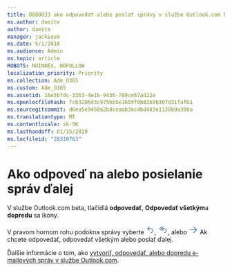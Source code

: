 ```yaml
---
title: 8000033 ako odpovedať alebo poslať správy v službe Outlook.com beta
ms.author: daeite
author: daeite
manager: jackiesm
ms.date: 5/1/2018
ms.audience: Admin
ms.topic: article
ROBOTS: NOINDEX, NOFOLLOW
localization_priority: Priority
ms.collection: Adm_O365
ms.custom: Adm_O365
ms.assetid: 16e5bfdc-3363-4e1b-9436-789ce67ad22e
ms.openlocfilehash: fcb3206d3c975bb5e1659f0b83b9b307d31fafb1
ms.sourcegitcommit: d6ea5e9458a2b8ceaab3ac4bd483e1130b9a398a
ms.translationtype: MT
ms.contentlocale: sk-SK
ms.lasthandoff: 01/15/2019
ms.locfileid: "28310763"
---
```

# <a name="how-to-reply-to-or-forward-messages"></a>Ako odpoveď na alebo posielanie správ ďalej

V službe Outlook.com beta, tlačidlá **odpovedať**, **Odpovedať všetkým**a **dopredu** sa ikony. 
  
V pravom hornom rohu podokna správy vyberte ![Odpovedanie](media/08ad5200-369a-4a2f-bef5-ebdcbef5545f.png), ![Odpovedať všetkým](media/be5f41a1-dbea-471f-ba5d-7be4256922d2.png), alebo ![Preposlanie](media/29fd06ec-1642-40d1-8faa-ec437ef156fc.png) Ak chcete odpovedať, odpovedať všetkým alebo poslať ďalej. 
  
Ďalšie informácie o tom, ako [vytvoriť, odpovedať, alebo dopredu e-mailových správ v službe Outlook.com](https://go.microsoft.com/fwlink/p/?linkid=873141).
  


